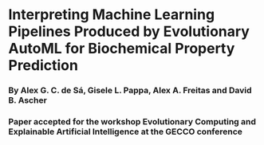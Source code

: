 # Interpreting Machine Learning Pipelines Produced by Evolutionary AutoML for Biochemical Property Prediction
### By Alex G. C. de Sá, Gisele L. Pappa, Alex A. Freitas and David B. Ascher
### Paper accepted for the workshop Evolutionary Computing and Explainable Artificial Intelligence at the GECCO conference
